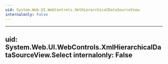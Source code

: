 ```yaml
---
uid: System.Web.UI.WebControls.XmlHierarchicalDataSourceView
internalonly: False
---
```


---
uid: System.Web.UI.WebControls.XmlHierarchicalDataSourceView.Select
internalonly: False
---
